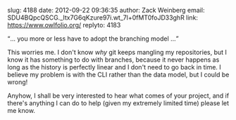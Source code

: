 slug:    4188
date:    2012-09-22 09:36:35
author:  Zack Weinberg
email:   SDU4BQpcQSCG._Itx7G6qKzure97i.wt_7l+0fMT0foJD33ghR
link:     https://www.owlfolio.org/
replyto: 4183

<q>... you more or less have to adopt the branching model ...</q>

This worries me.  I don't know <i>why</i> git keeps mangling my
repositories, but I know it has something to do with branches, because
it never happens as long as the history is perfectly linear and I
don't need to go back in time.  I believe my problem is with the CLI
rather than the data model, but I could be wrong!

Anyhow, I shall be very interested to hear what comes of your project,
and if there's anything I can do to help (given my extremely limited
time) please let me know.
